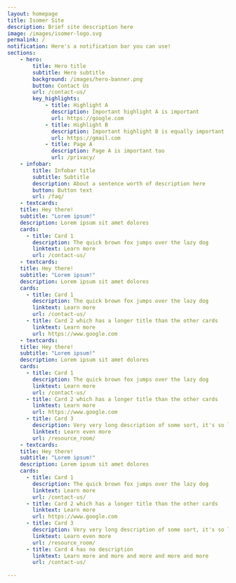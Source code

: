 ```yaml
---
layout: homepage
title: Isomer Site
description: Brief site description here
image: /images/isomer-logo.svg
permalink: /
notification: Here's a notification bar you can use!
sections:
    - hero:
        title: Hero title
        subtitle: Hero subtitle
        background: /images/hero-banner.png
        button: Contact Us
        url: /contact-us/
        key_highlights:
            - title: Highlight A
              description: Important highlight A is important
              url: https://google.com
            - title: Highlight B
              description: Important highlight B is equally important
              url: https://gmail.com
            - title: Page A
              description: Page A is important too
              url: /privacy/
    - infobar:
        title: Infobar title
        subtitle: Subtitle
        description: About a sentence worth of description here
        button: Button text
        url: /faq/
    - textcards:
    title: Hey there!
    subtitle: "Lorem ipsum!"
    description: Lorem ipsum sit amet dolores
    cards:
      - title: Card 1
        description: The quick brown fox jumps over the lazy dog
        linktext: Learn more
        url: /contact-us/
    - textcards:
    title: Hey there!
    subtitle: "Lorem ipsum!"
    description: Lorem ipsum sit amet dolores
    cards:
      - title: Card 1
        description: The quick brown fox jumps over the lazy dog
        linktext: Learn more
        url: /contact-us/
      - title: Card 2 which has a longer title than the other cards
        linktext: Learn more
        url: https://www.google.com
    - textcards:
    title: Hey there!
    subtitle: "Lorem ipsum!"
    description: Lorem ipsum sit amet dolores
    cards:
      - title: Card 1
        description: The quick brown fox jumps over the lazy dog
        linktext: Learn more
        url: /contact-us/
      - title: Card 2 which has a longer title than the other cards
        linktext: Learn more
        url: https://www.google.com
      - title: Card 3
        description: Very very long description of some sort, it's so long that this might cause the text box to overflow. What happens if the text box overflows? This card is being used to check what happens if the text box is very very long
        linktext: Learn even more
        url: /resource_room/
    - textcards:
    title: Hey there!
    subtitle: "Lorem ipsum!"
    description: Lorem ipsum sit amet dolores
    cards:
      - title: Card 1
        description: The quick brown fox jumps over the lazy dog
        linktext: Learn more
        url: /contact-us/
      - title: Card 2 which has a longer title than the other cards
        linktext: Learn more
        url: https://www.google.com
      - title: Card 3
        description: Very very long description of some sort, it's so long that this might cause the text box to overflow. What happens if the text box overflows? This card is being used to check what happens if the text box is very very long
        linktext: Learn even more
        url: /resource_room/
      - title: Card 4 has no description
        linktext: Learn more and more and more and more and more
        url: /contact-us/
        
---
```


